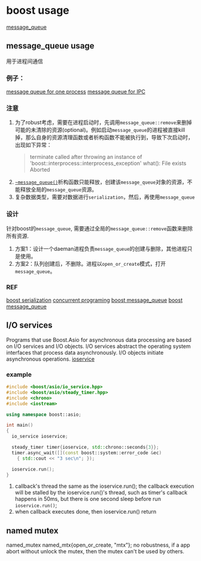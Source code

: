 # boost usage

[message_queue](#message_queue-usage)

## message_queue usage
用于进程间通信

### 例子：
[message queue for one process](./boostMegQTest.cpp)
[message queue for IPC](https://gitlabe2.ext.net.nokia.com/yanzhu/utexample/-/blob/master/src/boostmq.cpp)

### 注意
1. 为了robust考虑，需要在进程启动时，先调用`message_queue::remove`来删掉可能的未清除的资源(optional)。例如启动`message_queue`的进程被直接kill掉，那么自身的资源清理函数或者析构函数不能被执行到，导致下次启动时，出现如下异常：
    > terminate called after throwing an instance of 'boost::interprocess::interprocess_exception'
    > what():  File exists
    > Aborted
2. [`~message_queue()`](https://www.boost.org/doc/libs/1_46_0/doc/html/boost/interprocess/message_queue.html)析构函数只能释放，创建该`message_queue`对象的资源，不能释放全局的`message_queue`资源。
3. 复杂数据类型，需要对数据进行`serialization`，然后，再使用`message_queue`
### 设计
针对boost的`message_queue`, 需要通过全局的`message_queue::remove`函数来删除所有资源.
1. 方案1：设计一个daeman进程负责`message_queue`的创建与删除，其他进程只是使用。
2. 方案2：队列创建后，不删除。进程以`open_or_create`模式，打开`message_queue`。
### REF
[boost serialization](https://www.boost.org/doc/libs/1_72_0/libs/serialization/doc/tutorial.html)
[concurrent programing](https://developer.ibm.com/articles/au-concurrent_boost/)
[boost message_queue](https://www.boost.org/doc/libs/1_78_0/boost/interprocess/ipc/message_queue.hpp)
[boost message_queue](https://www.boost.org/doc/libs/1_46_0/doc/html/boost/interprocess/message_queue.html)

## I/O services
Programs that use Boost.Asio for asynchronous data processing are based on I/O services and I/O objects.
I/O services abstract the operating system interfaces that process data asynchronously.
I/O objects initiate asynchronous operations.
[ioservice](https://theboostcpplibraries.com/boost.asio-io-services-and-io-objects)
### example
```c++
#include <boost/asio/io_service.hpp>
#include <boost/asio/steady_timer.hpp>
#include <chrono>
#include <iostream>

using namespace boost::asio;

int main()
{
  io_service ioservice;

  steady_timer timer{ioservice, std::chrono::seconds{3}};
  timer.async_wait([](const boost::system::error_code &ec)
    { std::cout << "3 sec\n"; });

  ioservice.run();
}
```
1. callback's thread the same as the ioservice.run(); the callback execution will be stalled by the ioservice.run()'s thread, such as timer's callback happens in 50ms, but there is one second sleep before run `ioservice.run()`;
2. when callback executes done, then ioservice.run() return

## named mutex
named_mutex named_mtx{open_or_create, "mtx"};
no robustness, if a app abort without unlock the mutex, then the mutex can't be used by others.
